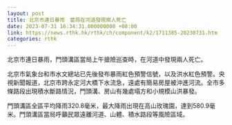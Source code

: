 ```yaml
---
layout: post
title: 北京市連日暴雨　當局在河道發現兩人死亡
date: 2023-07-31 16:34:31.000000000 +08:00
link: https://news.rthk.hk/rthk/ch/component/k2/1711385-20230731.htm
categories: rthk
---
```


北京市連日暴雨，門頭溝區當局上午搶險巡查時，在河道中發現兩人死亡。

北京市氣象台和市水文總站已先後發布暴雨紅色預警信號，以及洪水紅色預警。央視新聞報道，北京市跨永定河大橋下水流急，遠處有簡易房屋被沖進河流。全市多條路段出現積水斷路情況，門頭溝、房山有幾處塌方和小規模山洪暴發。

門頭溝區全區平均降雨320.8毫米，最大降雨出現在高山玫瑰園，達到580.9毫米。門頭溝區當局呼籲民眾遠離河道、山體、積水路段等風險區域。
